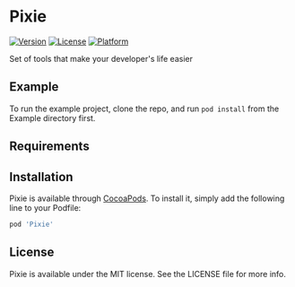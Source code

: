 # Pixie

[![Version](https://img.shields.io/cocoapods/v/Pixie.svg?style=flat)](https://cocoapods.org/pods/Pixie)
[![License](https://img.shields.io/cocoapods/l/Pixie.svg?style=flat)](https://cocoapods.org/pods/Pixie)
[![Platform](https://img.shields.io/cocoapods/p/Pixie.svg?style=flat)](https://cocoapods.org/pods/Pixie)

Set of tools that make your developer's life easier

## Example

To run the example project, clone the repo, and run `pod install` from the Example directory first.

## Requirements

## Installation

Pixie is available through [CocoaPods](https://cocoapods.org). To install
it, simply add the following line to your Podfile:

```ruby
pod 'Pixie'
```

## License

Pixie is available under the MIT license. See the LICENSE file for more info.
